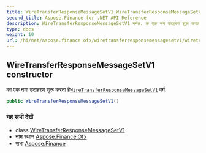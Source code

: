 ```yaml
---
title: WireTransferResponseMessageSetV1.WireTransferResponseMessageSetV1
second_title: Aspose.Finance for .NET API Reference
description: WireTransferResponseMessageSetV1 नर्मत. क एक नय उदहरण शुरू करत हैWireTransferResponseMessageSetV1 वर्ग.
type: docs
weight: 10
url: /hi/net/aspose.finance.ofx/wiretransferresponsemessagesetv1/wiretransferresponsemessagesetv1/
---
```

## WireTransferResponseMessageSetV1 constructor

का एक नया उदाहरण शुरू करता है[`WireTransferResponseMessageSetV1`](../) वर्ग.

```csharp
public WireTransferResponseMessageSetV1()
```

### यह सभी देखें

* class [WireTransferResponseMessageSetV1](../)
* नाम स्थान [Aspose.Finance.Ofx](../../wiretransferresponsemessagesetv1/)
* सभा [Aspose.Finance](../../../)


